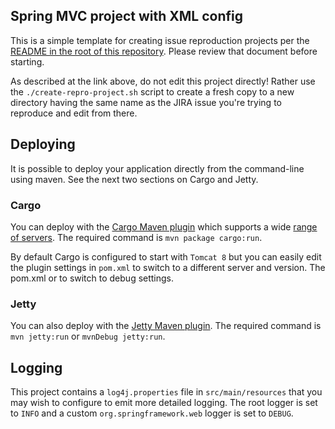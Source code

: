 ## Spring MVC project with XML config

This is a simple template for creating issue reproduction projects per
the [README in the root of this repository](https://github.com/spring-projects/spring-framework-issues#readme).
Please review that document before starting.

As described at the link above, do not edit this project directly! Rather
use the `./create-repro-project.sh` script to create a fresh copy to
a new directory having the same name as the JIRA issue you're trying
to reproduce and edit from there.

## Deploying

It is possible to deploy your application directly from the command-line
using maven. See the next two sections on Cargo and Jetty.

### Cargo

You can deploy with the [Cargo Maven plugin](https://cargo.codehaus.org/) which
supports a wide [range of servers](https://cargo.codehaus.org/Containers).
The required command is `mvn package cargo:run`.

By default Cargo is configured to start with `Tomcat 8` but you can easily
edit the plugin settings in `pom.xml` to switch to a different server
and version. The pom.xml  or to switch to debug settings.

### Jetty

You can also deploy with the
[Jetty Maven plugin](https://www.eclipse.org/jetty/documentation/current/jetty-maven-plugin.html).
The required command is `mvn jetty:run` or `mvnDebug jetty:run`.

## Logging

This project contains a `log4j.properties` file in `src/main/resources` that you
may wish to configure to emit more detailed logging.  The root logger is set to
`INFO` and a custom `org.springframework.web` logger is set to `DEBUG`.
